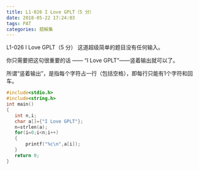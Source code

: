 ```yaml
---
title: L1-026 I Love GPLT（5 分）
date: 2018-05-22 17:24:03
tags: PAT
categories: 题解集
---
```


L1-026 I Love GPLT（5 分）
这道超级简单的题目没有任何输入。

你只需要把这句很重要的话 —— “I Love GPLT”——竖着输出就可以了。

所谓“竖着输出”，是指每个字符占一行（包括空格），即每行只能有1个字符和回车。

```cpp
#include<stdio.h>
#include<string.h>
int main()
{
   int n,i;
   char a[]={"I Love GPLT"};
   n=strlen(a);
   for(i=0;i<n;i++)
   {
       printf("%c\n",a[i]);
   }
   return 0;
}

```